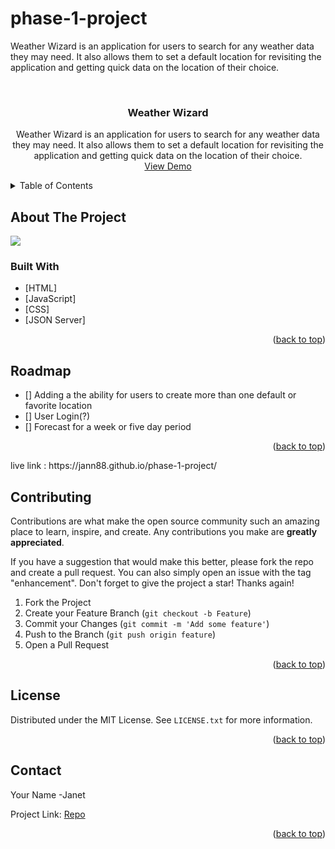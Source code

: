 # phase-1-project
Weather Wizard is an application for users to search for any weather data they may need. 
It also allows them to set a default location for revisiting the application and getting quick data on the location of their choice.
<!-- PROJECT LOGO -->
<br />

<h3 align="center">Weather Wizard</h3>

  <p align="center">
      Weather Wizard is an application for users to search for any weather data they may need. It also allows them to set a default location for revisiting the application and getting quick data on the location of their choice.
    <br />
    <a href="https://youtu.be/QVDFN7GOK7I">View Demo</a>
</div>



<!-- TABLE OF CONTENTS -->
<details>
  <summary>Table of Contents</summary>
  <ol>
    <li>
      <a href="#about-the-project">About The Project</a>
      <ul>
        <li><a href="#built-with">Built With</a></li>
      </ul>
    </li>
    <li><a href="#roadmap">Roadmap</a></li>
    <li><a href="#contributing">Contributing</a></li>
    <li><a href="#license">License</a></li>
    <li><a href="#contact">Contact</a></li>
  </ol>
</details>



<!-- ABOUT THE PROJECT -->
## About The Project

<img src="https://i.ibb.co/b2dTqvD/WW.png"/>


### Built With
* [HTML]
* [JavaScript]
* [CSS]
* [JSON Server]

<p align="right">(<a href="#top">back to top</a>)</p>

<!-- ROADMAP -->
## Roadmap

- [] Adding a the ability for users to create more than one default or favorite location
- [] User Login(?)
- [] Forecast for a week or five day period

<p align="right">(<a href="#top">back to top</a>)</p>
live link : https://jann88.github.io/phase-1-project/



<!-- CONTRIBUTING -->
## Contributing

Contributions are what make the open source community such an amazing place to learn, inspire, and create. Any contributions you make are **greatly appreciated**.

If you have a suggestion that would make this better, please fork the repo and create a pull request. You can also simply open an issue with the tag "enhancement".
Don't forget to give the project a star! Thanks again!

1. Fork the Project
2. Create your Feature Branch (`git checkout -b Feature`)
3. Commit your Changes (`git commit -m 'Add some feature'`)
4. Push to the Branch (`git push origin feature`)
5. Open a Pull Request

<p align="right">(<a href="#top">back to top</a>)</p>



<!-- LICENSE -->
## License

Distributed under the MIT License. See `LICENSE.txt` for more information.

<p align="right">(<a href="#top">back to top</a>)</p>



<!-- CONTACT -->
## Contact

Your Name -Janet 

Project Link: [Repo](https://github.com/jann88/phase-1-project)

<p align="right">(<a href="#top">back to top</a>)</p>
